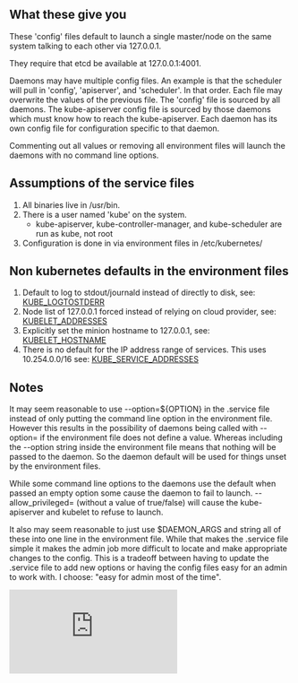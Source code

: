 What these give you
------------------------------------

These 'config' files default to launch a single master/node on the same system talking to each
other via 127.0.0.1.

They require that etcd be available at 127.0.0.1:4001.

Daemons may have multiple config files.  An example is that the scheduler will pull in 'config', 'apiserver', and 'scheduler'.  In that order.  Each file may overwrite the values of the previous file.  The 'config' file is sourced by all daemons.  The kube-apiserver config file is sourced by those daemons which must know how to reach the kube-apiserver.  Each daemon has its own config file for configuration specific to that daemon.

Commenting out all values or removing all environment files will launch the daemons with no command line options.

Assumptions of the service files
--------------------------------

1. All binaries live in /usr/bin.
2. There is a user named 'kube' on the system.
   * kube-apiserver, kube-controller-manager, and kube-scheduler are run as kube, not root
3. Configuration is done in via environment files in /etc/kubernetes/

Non kubernetes defaults in the environment files
------------------------------------------------
1. Default to log to stdout/journald instead of directly to disk, see: [KUBE_LOGTOSTDERR](environ/config)
2. Node list of 127.0.0.1 forced instead of relying on cloud provider, see: [KUBELET_ADDRESSES](environ/apiserver)
3. Explicitly set the minion hostname to 127.0.0.1, see: [KUBELET_HOSTNAME](environ/kubelet)
4. There is no default for the IP address range of services.  This uses 10.254.0.0/16 see: [KUBE_SERVICE_ADDRESSES](environ/apiserver)

Notes
-----
It may seem reasonable to use --option=${OPTION} in the .service file instead of only putting the command line option in the environment file.  However this results in the possibility of daemons being called with --option= if the environment file does not define a value.  Whereas including the --option string inside the environment file means that nothing will be passed to the daemon.  So the daemon default will be used for things unset by the environment files.

While some command line options to the daemons use the default when passed an empty option some cause the daemon to fail to launch.  --allow_privileged= (without a value of true/false) will cause the kube-apiserver and kubelet to refuse to launch.

It also may seem reasonable to just use $DAEMON_ARGS and string all of these into one line in the environment file.  While that makes the .service file simple it makes the admin job more difficult to locate and make appropriate changes to the config.  This is a tradeoff between having to update the .service file to add new options or having the config files easy for an admin to work with.  I choose: "easy for admin most of the time".


[![Analytics](https://kubernetes-site.appspot.com/UA-36037335-10/GitHub/contrib/init/systemd/README.md?pixel)]()
